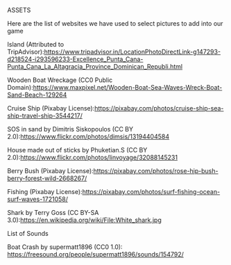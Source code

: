 ASSETS

Here are the list of websites we have used to select pictures to add into our game 

Island (Attributed to TripAdvisor):https://www.tripadvisor.in/LocationPhotoDirectLink-g147293-d218524-i293596233-Excellence_Punta_Cana-Punta_Cana_La_Altagracia_Province_Dominican_Republi.html

Wooden Boat Wreckage (CC0 Public Domain):https://www.maxpixel.net/Wooden-Boat-Sea-Waves-Wreck-Boat-Sand-Beach-129264

Cruise Ship (Pixabay License):https://pixabay.com/photos/cruise-ship-sea-ship-travel-ship-3544217/ 

SOS in sand by Dimitris Siskopoulos (CC BY 2.0):https://www.flickr.com/photos/dimsis/13194404584 

House made out of sticks by Phuketian.S (CC BY 2.0):https://www.flickr.com/photos/linvoyage/32088145231

Berry Bush (Pixabay License):https://pixabay.com/photos/rose-hip-bush-berry-forest-wild-2668267/ 

Fishing (Pixabay License):https://pixabay.com/photos/surf-fishing-ocean-surf-waves-1721058/ 

Shark by Terry Goss (CC BY-SA 3.0):https://en.wikipedia.org/wiki/File:White_shark.jpg  

List of Sounds  

Boat Crash by supermatt1896 (CC0 1.0): https://freesound.org/people/supermatt1896/sounds/154792/
